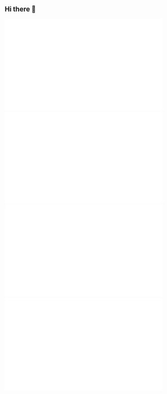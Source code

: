 ## Hi there 👋

<!--
**erwindouna/erwindouna** is a ✨ _special_ ✨ repository because its `README.md` (this file) appears on your GitHub profile.

Here are some ideas to get you started:

- 🔭 I’m currently working on ...
- 🌱 I’m currently learning ...
- 👯 I’m looking to collaborate on ...
- 🤔 I’m looking for help with ...
- 💬 Ask me about ...
- 📫 How to reach me: ...
- 😄 Pronouns: ...
- ⚡ Fun fact: ...
-->

![](https://raw.githubusercontent.com/erwindouna/github-stats/master/generated/overview.svg#gh-dark-mode-only)
![](https://raw.githubusercontent.com/erwindouna/github-stats/master/generated/overview.svg#gh-light-mode-only)
![](https://raw.githubusercontent.com/erwindouna/github-stats/master/generated/languages.svg#gh-dark-mode-only)
![](https://raw.githubusercontent.com/erwindouna/github-stats/master/generated/languages.svg#gh-light-mode-only)
